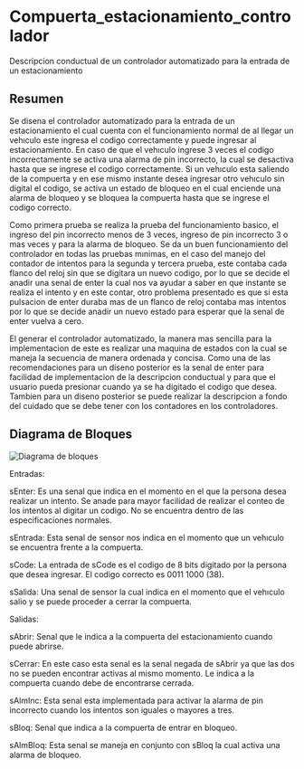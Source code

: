 # Compuerta_estacionamiento_controlador
Descripcion conductual de un controlador automatizado para la entrada de un estacionamiento

## Resumen
Se disena el controlador automatizado para la entrada de un estacionamiento el cual cuenta
con el funcionamiento normal de al llegar un vehıculo este ingresa el codigo correctamente
y puede ingresar al estacionamiento. En caso de que el vehıculo ingrese 3 veces el codigo
incorrectamente se activa una alarma de pin incorrecto, la cual se desactiva hasta que se ingrese
el codigo correctamente. Si un vehıculo esta saliendo de la compuerta y en ese mismo instante
desea ingresar otro vehıculo sin digital el codigo, se activa un estado de bloqueo en el cual
enciende una alarma de bloqueo y se bloquea la compuerta hasta que se ingrese el codigo
correcto.

Como primera prueba se realiza la prueba del funcionamiento basico, el ingreso del pin
incorrecto menos de 3 veces, ingreso de pin incorrecto 3 o mas veces y para la alarma de
bloqueo. Se da un buen funcionamiento del controlador en todas las pruebas mınimas, en el
caso del manejo del contador de intentos para la segunda y tercera prueba, este contaba cada
flanco del reloj sin que se digitara un nuevo codigo, por lo que se decide el anadir una senal
de enter la cual nos va ayudar a saber en que instante se realiza el intento y en este contar,
otro problema presentado es que si esta pulsacion de enter duraba mas de un flanco de reloj
contaba mas intentos por lo que se decide anadir un nuevo estado para esperar que la senal de
enter vuelva a cero.

El generar el controlador automatizado, la manera mas sencilla para la implementacion de
este es realizar una maquina de estados con la cual se maneja la secuencia de manera ordenada
y concisa. Como una de las recomendaciones para un diseno posterior es la senal de enter para
facilidad de implementacion de la descripcion conductual y para que el usuario pueda presionar
cuando ya se ha digitado el codigo que desea. Tambien para un diseno posterior se puede realizar
la descripcion a fondo del cuidado que se debe tener con los contadores en los controladores.

## Diagrama de Bloques
![Diagrama de bloques](https://github.com/jodadiz/Compuerta_estacionamiento_controlador/assets/91231399/d99aed29-a518-4658-a87c-e1fcde04ba58)

Entradas:

sEnter: Es una senal que indica en el momento en el que la persona desea realizar un
intento. Se anade para mayor facilidad de realizar el conteo de los intentos al digitar un
codigo. No se encuentra dentro de las especificaciones normales.

sEntrada: Esta senal de sensor nos indica en el momento que un vehıculo se encuentra
frente a la compuerta.

sCode: La entrada de sCode es el codigo de 8 bits digitado por la persona que desea
ingresar. El codigo correcto es 0011 1000 (38).

sSalida: Una senal de sensor la cual indica en el momento que el vehıculo salio y se puede
proceder a cerrar la compuerta.

Salidas:

sAbrir: Senal que le indica a la compuerta del estacionamiento cuando puede abrirse.

sCerrar: En este caso esta senal es la senal negada de sAbrir ya que las dos no se
pueden encontrar activas al mismo momento. Le indica a la compuerta cuando debe de
encontrarse cerrada.

sAlmInc: Esta senal esta implementada para activar la alarma de pin incorrecto cuando
los intentos son iguales o mayores a tres.

sBloq: Senal que indica a la compuerta de entrar en bloqueo.

sAlmBloq: Esta senal se maneja en conjunto con sBloq la cual activa una alarma de
bloqueo.
